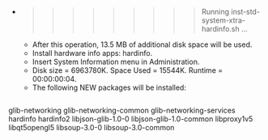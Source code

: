 * >>>>>>>>> Running inst-std-system-xtra-hardinfo.sh ...
  * After this operation, 13.5 MB of additional disk space will be used.
  * Install hardware info apps: hardinfo.
  * Insert System Information menu in Administration.
  * Disk size = 6963780K. Space Used = 15544K. Runtime = 00:00:00:04.
  * The following NEW packages will be installed:
  ```bash
glib-networking glib-networking-common glib-networking-services hardinfo hardinfo2
libjson-glib-1.0-0 libjson-glib-1.0-common libproxy1v5 libqt5opengl5 libsoup-3.0-0
libsoup-3.0-common
  ```
